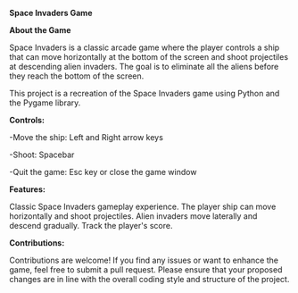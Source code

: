 **Space Invaders Game**

**About the Game**

Space Invaders is a classic arcade game where the player controls a ship that can move horizontally at the bottom of the screen and shoot projectiles at descending alien invaders. The goal is to eliminate all the aliens before they reach the bottom of the screen.

This project is a recreation of the Space Invaders game using Python and the Pygame library.

**Controls:**

-Move the ship: Left and Right arrow keys

-Shoot: Spacebar

-Quit the game: Esc key or close the game window

**Features:**

Classic Space Invaders gameplay experience.
The player ship can move horizontally and shoot projectiles.
Alien invaders move laterally and descend gradually.
Track the player's score.

**Contributions:**

Contributions are welcome! If you find any issues or want to enhance the game, feel free to submit a pull request. Please ensure that your proposed changes are in line with the overall coding style and structure of the project.
